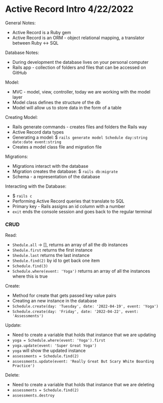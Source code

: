 # Active Record Intro 4/22/2022

General Notes:
- Active Record is a Ruby gem
- Active Record is an ORM - object relational mapping, a translator between Ruby <-> SQL

Database Notes:
- During development the database lives on your personal computer
- Rails app - collection of folders and files that can be accessed on GitHub

Model:
- MVC - model, view, controller, today we are working with the model layer
- Model class defines the structure of the db
- Model will allow us to store data in the form of a table

Creating Model:
- Rails generate commands - creates files and folders the Rails way
- Active Record data types
- Generating a model: $ `rails generate model Schedule day:string date:date event:string`
- Creates a model class file and migration file

Migrations:
- Migrations interact with the database
- Migration creates the database: $ `rails db:migrate`
- Schema - a representation of the database

Interacting with the Database:
- $ `rails c`
- Performing Active Record queries that translate to SQL
- Primary key - Rails assigns an id column with a number
- `exit` ends the console session and goes back to the regular terminal

### CRUD

Read:
- `Shedule.all` -> [], returns an array of all the db instances
- `Shedule.first` returns the first instance
- `Shedule.last` returns the last instance
- `Shedule.find(2)` by id to get back one item
- `Schedule.find(3)`
- `Schedule.where(event: 'Yoga')` returns an array of all the instances where this is true

Create:
- Method for create that gets passed key value pairs
- Creating an new instance in the database
- `Schedule.create(day: 'Tuesday', date: '2022-04-19', event: 'Yoga')`
- `Schedule.create(day: 'Friday', date: '2022-04-22', event: 'Assessments')`

Update:
- Need to create a variable that holds that instance that we are updating
- `yoga = Schedule.where(event: 'Yoga').first`
- `yoga.update(event: 'Super Great Yoga')`
- `yoga` will show the updated instance
- `assessments = Schedule.find(2)`
- `assessments.update(event: 'Really Great But Scary White Boarding Practice')`


Delete:
- Need to create a variable that holds that instance that we are deleting
- `assessments = Schedule.find(2)`
- `assessments.destroy`
